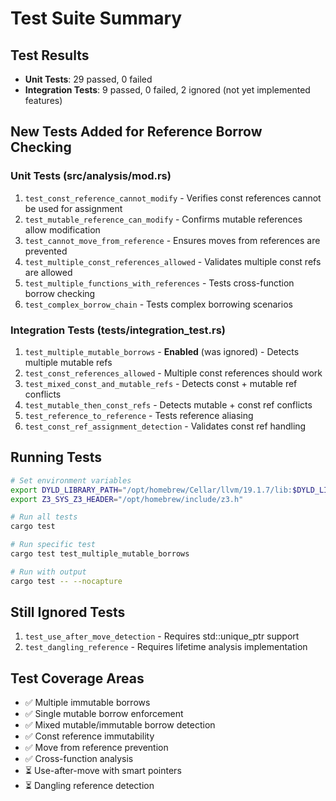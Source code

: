 # Test Suite Summary

## Test Results
- **Unit Tests**: 29 passed, 0 failed
- **Integration Tests**: 9 passed, 0 failed, 2 ignored (not yet implemented features)

## New Tests Added for Reference Borrow Checking

### Unit Tests (src/analysis/mod.rs)
1. `test_const_reference_cannot_modify` - Verifies const references cannot be used for assignment
2. `test_mutable_reference_can_modify` - Confirms mutable references allow modification
3. `test_cannot_move_from_reference` - Ensures moves from references are prevented
4. `test_multiple_const_references_allowed` - Validates multiple const refs are allowed
5. `test_multiple_functions_with_references` - Tests cross-function borrow checking
6. `test_complex_borrow_chain` - Tests complex borrowing scenarios

### Integration Tests (tests/integration_test.rs)
1. `test_multiple_mutable_borrows` - **Enabled** (was ignored) - Detects multiple mutable refs
2. `test_const_references_allowed` - Multiple const references should work
3. `test_mixed_const_and_mutable_refs` - Detects const + mutable ref conflicts
4. `test_mutable_then_const_refs` - Detects mutable + const ref conflicts
5. `test_reference_to_reference` - Tests reference aliasing
6. `test_const_ref_assignment_detection` - Validates const ref handling

## Running Tests
```bash
# Set environment variables
export DYLD_LIBRARY_PATH="/opt/homebrew/Cellar/llvm/19.1.7/lib:$DYLD_LIBRARY_PATH"
export Z3_SYS_Z3_HEADER="/opt/homebrew/include/z3.h"

# Run all tests
cargo test

# Run specific test
cargo test test_multiple_mutable_borrows

# Run with output
cargo test -- --nocapture
```

## Still Ignored Tests
1. `test_use_after_move_detection` - Requires std::unique_ptr support
2. `test_dangling_reference` - Requires lifetime analysis implementation

## Test Coverage Areas
- ✅ Multiple immutable borrows
- ✅ Single mutable borrow enforcement
- ✅ Mixed mutable/immutable borrow detection
- ✅ Const reference immutability
- ✅ Move from reference prevention
- ✅ Cross-function analysis
- ⏳ Use-after-move with smart pointers
- ⏳ Dangling reference detection